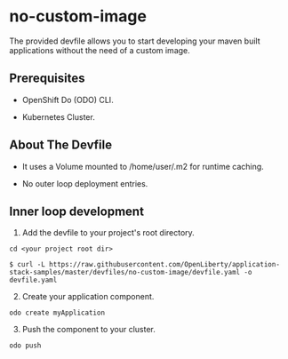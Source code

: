# no-custom-image

The provided devfile allows you to start developing your maven built applications without the need of a custom image.

## Prerequisites

- OpenShift Do (ODO) CLI.

- Kubernetes Cluster.


## About The Devfile

- It uses a Volume mounted to /home/user/.m2 for runtime caching.

- No outer loop deployment entries.


## Inner loop development

1. Add the devfile to your project's root directory.

```
cd <your project root dir>
```
```
$ curl -L https://raw.githubusercontent.com/OpenLiberty/application-stack-samples/master/devfiles/no-custom-image/devfile.yaml -o devfile.yaml  
```

2. Create your application component.

```
odo create myApplication
```

3. Push the component to your cluster.

```
odo push
```